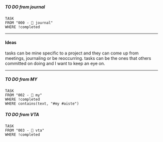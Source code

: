 ##### TO DO from journal
```dataview
TASK 
FROM "000 - 📝 journal"
WHERE !completed
```
---
#### Ideas

tasks can be mine specific to a project and they can come up from meetings, journaling or be reoccurring.
tasks can be the ones that others committed on doing and I want to keep an eye on. 

----
##### TO DO from MY
```dataview
TASK 
FROM "002 - 📍 my"
WHERE !completed
WHERE contains(text, "#my #aiste")
```
##### TO DO from VTA
```dataview
TASK 
FROM "003 - 🎾 vta"
WHERE !completed
```

